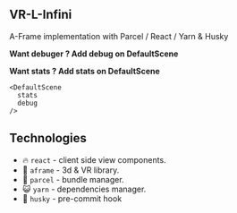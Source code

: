 ## VR-L-Infini

A-Frame implementation with Parcel / React / Yarn & Husky

**Want debuger ? Add debug on DefaultScene**

**Want stats ? Add stats on DefaultScene**

    <DefaultScene
      stats
      debug 
    />




## Technologies

- 🔥  `react` -  client side view components.
- 🤖  `aframe` -  3d & VR library.
- 🚄  `parcel` - bundle manager.
- 😺  `yarn` - dependencies manager.
- 🤩 `husky` - pre-commit hook
